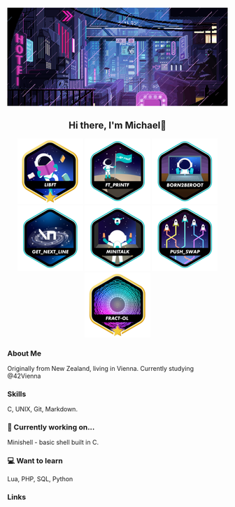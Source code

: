 <p align="center">
    <img src="img/LVKvjL6.gif"/>
</p>

<h2 align="center">
   Hi there, I'm Michael👋
</h2>

<p align="center">
    <img src="img/libftm.png"/>
    <img src="img/ft_printfe.png"/>
    <img src="img/born2beroote.png"/>
    <img src="img/get_next_linee.png"/>
    <img src="img/minitalke.png"/>
    <img src="img/push_swape.png"/>
    <img src="img/fract-olm.png"/>
</p>

### About Me
Originally from New Zealand, living in Vienna.
Currently studying @42Vienna

### Skills
C, UNIX, Git, Markdown.

### 🌱 Currently working on...
Minishell - basic shell built in C.

### 💻 Want to learn
Lua, PHP, SQL, Python

### Links

<!--
**Schmitzi/schmitzi** is a ✨ _special_ ✨ repository because its `README.md` (this file) appears on your GitHub profile.

Here are some ideas to get you started:

- 🔭 I’m currently working on ...
- 🌱 I’m currently learning ...
- 👯 I’m looking to collaborate on ...
- 🤔 I’m looking for help with ...
- 💬 Ask me about ...
- 📫 How to reach me: ...
- 😄 Pronouns: ...
- ⚡ Fun fact: ...
-->

